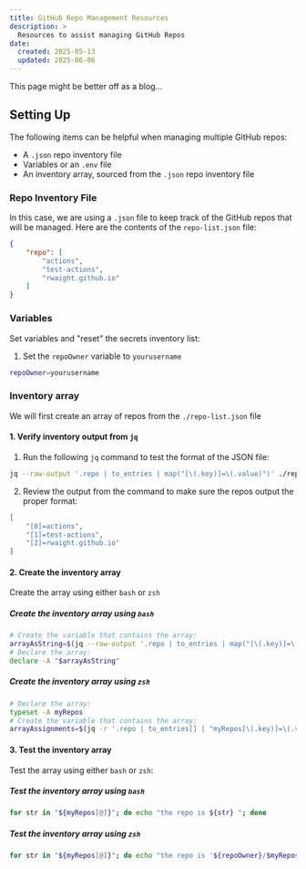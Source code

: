```yaml
---
title: GitHub Repo Management Resources
description: >
  Resources to assist managing GitHub Repos
date:
  created: 2025-05-13
  updated: 2025-06-06
---
```


<!--- Do not use a H1 element when the title is set in the frontmatter --->
<!--- # Coding Resources --->

This page might be better off as a blog...


## Setting Up

The following items can be helpful when managing multiple GitHub repos:

- A `.json` repo inventory file
- Variables or an `.env` file
- An inventory array, sourced from the `.json` repo inventory file


### Repo Inventory File

In this case, we are using a `.json` file to keep track of the GitHub repos that will be managed.
Here are the contents of the `repo-list.json` file:

```json
{
    "repo": [
        "actions",
        "test-actions",
        "rwaight.github.io"
    ]
}
```

### Variables

Set variables and "reset" the secrets inventory list:

1. Set the `repoOwner` variable to `yourusername`
```bash
repoOwner=yourusername
```


### Inventory array

We will first create an array of repos from the `./repo-list.json` file

#### 1. Verify inventory output from `jq`

1. Run the following `jq` command to test the format of the JSON file:
```bash
jq --raw-output '.repo | to_entries | map("[\(.key)]=\(.value)")' ./repo-list.json
```

2. Review the output from the command to make sure the repos output the proper format:
```json
[
    "[0]=actions",
    "[1]=test-actions",
    "[2]=rwaight.github.io"
]
```

#### 2. Create the inventory array

Create the array using either `bash` or `zsh`

<!--- Resources about creating an array from JQ in either bash or zsh

- https://unix.stackexchange.com/questions/681354/using-jq-to-parse-json-string-with-multi-word-values-into-an-associative-array
- https://unix.stackexchange.com/questions/771700/how-to-persistently-store-associative-arrays-dictionaries-in-bash
- https://unix.stackexchange.com/questions/708130/how-can-i-create-a-json-object-from-an-associative-array-in-shell-using-jo

--->

##### Create the inventory array using `bash`

```bash
# Create the variable that contains the array:
arrayAsString=$(jq --raw-output '.repo | to_entries | map("[\(.key)]=\(.value)") | reduce .[] as $item ("myRepos=("; . + $item + " ") + ")"' ./repo-list.json)
# Declare the array:
declare -A "$arrayAsString"
```

<!--- Resources specific to bash

- https://phoenixnap.com/kb/bash-associative-array
- https://stackoverflow.com/questions/19742062/why-are-declare-f-and-declare-a-needed-in-bash-scripts/19742842#19742842

--->

##### Create the inventory array using `zsh`

```zsh
# Declare the array:
typeset -A myRepos
# Create the variable that contains the array:
arrayAssignments=$(jq -r '.repo | to_entries[] | "myRepos[\(.key)]=\(.value)"' ./repo-list.json)
```

<!--- Resources specific to zsh

- ZSH CheatSheet: https://gist.github.com/ClementNerma/1dd94cb0f1884b9c20d1ba0037bdcde2
- Associative arrays in zsh: https://scriptingosx.com/2019/11/associative-arrays-in-zsh/
- https://unix.stackexchange.com/questions/606070/how-to-iterate-over-array-indices-in-zsh
- https://unix.stackexchange.com/questions/702295/zsh-how-to-set-an-associative-array-name-and-content-dynamically
- https://www.reddit.com/r/zsh/comments/ijk0j5/join_key_and_values_of_associative_arrays_with/
- https://stackoverflow.com/questions/55615410/using-declare-in-zsh


--->


#### 3. Test the inventory array

Test the array using either `bash` or `zsh`:

##### Test the inventory array using `bash`

```bash
for str in "${myRepos[@]}"; do echo "the repo is ${str} "; done
```

##### Test the inventory array using `zsh`

```zsh
for str in "${myRepos[@]}"; do echo "the repo is '${repoOwner}/$myRepos[$str]' "; done
```
